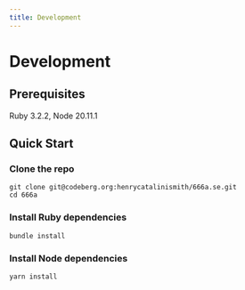 ```yaml
---
title: Development
---
```


# Development

## Prerequisites

Ruby 3.2.2, Node 20.11.1

## Quick Start

### Clone the repo

```
git clone git@codeberg.org:henrycatalinismith/666a.se.git
cd 666a
```

### Install Ruby dependencies

```
bundle install
```

### Install Node dependencies

```
yarn install
```
